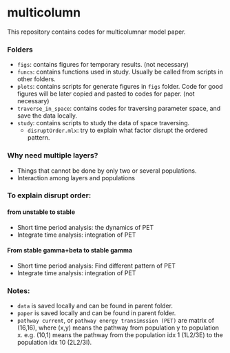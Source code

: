# multicolumn
This repository contains codes for multicolumnar model paper.

### Folders
- `figs`: contains figures for temporary results. (not necessary)
- `funcs`: contains functions used in study. Usually be called from scripts in other folders.
- `plots`: contains scripts for generate figures in `figs` folder. Code for good figures will be later copied and pasted to codes for paper. (not necessary)
- `traverse_in_space`: contains codes for traversing parameter space, and save the data locally.
- `study`: contains scripts to study the data of space traversing. 
    - `disruptOrder.mlx`: try to explain what factor disrupt the ordered pattern.

### Why need multiple layers?
- Things that cannot be done by only two or several populations.
- Interaction among layers and populations

### To explain disrupt order:
#### from unstable to stable
- Short time period analysis: the dynamics of PET
- Integrate time analysis: integration of PET

#### From stable gamma+beta to stable gamma
- Short time period analysis: Find different pattern of PET
- Integrate time analysis: integration of PET

### Notes:
- `data` is saved locally and can be found in parent folder.
- `paper` is saved locally and can be found in parent folder.
- `pathway current`, or `pathway energy transimssion (PET)` are matrix of (16,16), where (x,y) means the pathway from population y to population x. e.g. (10,1) means the pathway from the population idx 1 (1L2/3E) to the population idx 10 (2L2/3I).


